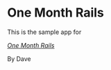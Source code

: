 # One Month Rails

This is the sample app for

[*One Month Rails*](http://onemonthrails.com)

By Dave